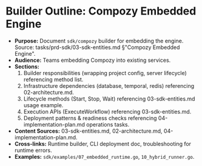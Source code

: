 # Builder Outline: Compozy Embedded Engine
- **Purpose:** Document `sdk/compozy` builder for embedding the engine. Source: tasks/prd-sdk/03-sdk-entities.md §"Compozy Embedded Engine".
- **Audience:** Teams embedding Compozy into existing services.
- **Sections:**
  1. Builder responsibilities (wrapping project config, server lifecycle) referencing method list.
  2. Infrastructure dependencies (database, temporal, redis) referencing 02-architecture.md.
  3. Lifecycle methods (Start, Stop, Wait) referencing 03-sdk-entities.md usage example.
  4. Execution APIs (ExecuteWorkflow) referencing 03-sdk-entities.md.
  5. Deployment patterns & readiness checks referencing 04-implementation-plan.md operations tasks.
- **Content Sources:** 03-sdk-entities.md, 02-architecture.md, 04-implementation-plan.md.
- **Cross-links:** Runtime builder, CLI deployment doc, troubleshooting for runtime errors.
- **Examples:** `sdk/examples/07_embedded_runtime.go`, `10_hybrid_runner.go`.

